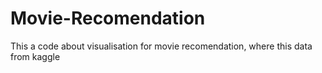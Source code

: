 # Movie-Recomendation
This a code about visualisation for movie recomendation, where this data from kaggle
